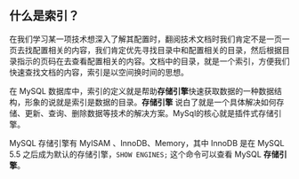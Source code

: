## 什么是索引？

在我们学习某一项技术想深入了解其配置时，翻阅技术文档时我们肯定不是一页一页去找配置相关的内容，我们肯定优先寻找目录中和配置相关的目录，然后根据目录指示的页码在去查看配置相关的内容。文档中的目录，就是一个索引，方便我们快速查找文档的内容，索引是以空间换时间的思想。

在 MySQL 数据库中，索引的定义就是帮助**存储引擎**快速获取数据的一种数据结构，形象的说就是索引是数据的目录。**存储引擎** 说白了就是一个具体解决如何存储、更新、查询、删除数据等技术的解决方案。MySql的核心就是插件式存储引擎。

MySQL 存储引擎有 MyISAM 、InnoDB、Memory，其中 InnoDB 是在 MySQL 5.5 之后成为默认的存储引擎，`SHOW ENGINES;` 这个命令可以查看 MySQL **存储引擎**。